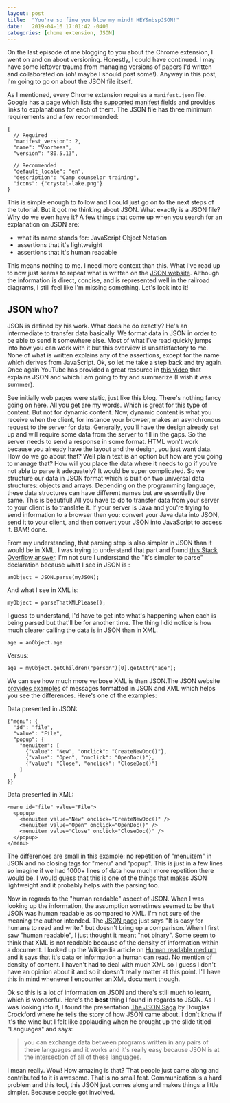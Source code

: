 ```yaml
---
layout: post
title:  "You're so fine you blow my mind! HEY&nbspJSON!"
date:   2019-04-16 17:01:42 -0400
categories: [chome extension, JSON]
---
```


On the last episode of me blogging to you about the Chrome extension, I went on
and on about versioning. Honestly, I could have continued. I may have some
leftover trauma from managing versions of papers I'd written and collaborated on
(oh! maybe I should post some!). Anyway in this post, I'm going to go on about
the JSON file itself.

As I mentioned, every Chrome extension requires a `manifest.json` file. Google
has a page which lists the [supported manifest fields][google-manifest] and
provides links to explanations for each of them. The JSON file has three minimum
requirements and a few recommended: 

```
{
  // Required
  "manifest_version": 2,
  "name": "Voorhees",
  "version": "80.5.13", 
  
  // Recommended
  "default_locale": "en",
  "description": "Camp counselor training",
  "icons": {"crystal-lake.png"}
}
```

This is simple enough to follow and I could just go on to the next steps of the
tutorial. But it got me thinking about JSON. What exactly is a JSON file? Why do
we even have it? A few things that come up when you search for an explanation on
JSON are:

- what its name stands for: JavaScript Object Notation 
- assertions that it's lightweight
- assertions that it's human readable

This means nothing to me. I need more context than this. What I've read up to
now just seems to repeat what is written on the [JSON website][json]. Although
the information is direct, concise, and is represented well in the railroad
diagrams, I still feel like I'm missing something. Let's look into it!

## JSON who?

JSON is defined by his work. What does he do exactly? He's an intermediate to
transfer data basically. We format data in JSON in order to be able to send it
somewhere else. Most of what I've read quickly jumps into how you can work with
it but this overview is unsatisfactory to me. None of what is written explains
any of the assertions, except for the name which derives from JavaScript. Ok, so
let me take a step back and try again. Once again YouTube has provided a great
resource in [this video][YT-json-navin] that explains JSON and which I am going
to try and summarize (I wish it was summer). 

See initially web pages were static, just like this blog. There's nothing fancy
going on here. All you get are my words. Which is great for this type of
content. But not for dynamic content. Now, dynamic content is what you receive
when the client, for instance your browser, makes an asynchronous request to
the server for data. Generally, you'll have the design already set up and will
require some data from the server to fill in the gaps. So the server needs to
send a response in some format. HTML won't work because you already have the
layout and the design, you just want data. How do we go about that? Well plain
text is an option but how are you going to manage that? How will you place the
data where it needs to go if you're not able to parse it adequately? It would be
super complicated. So we structure our data in JSON format which is built on two
universal data structures: objects and arrays. Depending on the programming
language, these data structures can have different names but are essentially the
same. This is beautiful! All you have to do to transfer data from your server to
your client is to translate it. If your server is Java and you're trying to send
information to a browser then you: convert your Java data into JSON, send it to
your client, and then convert your JSON into JavaScript to access it. BAM! done.

From my understanding, that parsing step is also simpler in JSON than it would
be in XML. I was trying to understand that part and found [this Stack Overflow
answer][SO-json-xml-comparison]. I'm not sure I understand the "it's simpler to
parse" declaration because what I see in JSON is : 

`anObject = JSON.parse(myJSON);`

And what I see in XML is:

`myObject = parseThatXMLPlease();`

I guess to understand, I'd have to get into what's happening when each is being
parsed but that'll be for another time. The thing I did notice is how much
clearer calling the data is in JSON than in XML.

`age = anObject.age`

Versus:

`age = myObject.getChildren("person")[0].getAttr("age");`

We can see how much more verbose XML is than JSON.The JSON website [provides
examples][json-example] of messages formatted in JSON and XML which helps you
see the differences. Here's one of the examples: 

Data presented in JSON: 
```
{"menu": {
  "id": "file",
  "value": "File",
  "popup": {
    "menuitem": [
      {"value": "New", "onclick": "CreateNewDoc()"},
      {"value": "Open", "onclick": "OpenDoc()"},
      {"value": "Close", "onclick": "CloseDoc()"}
    ]
  }
}}
```
Data presented in XML:
```
<menu id="file" value="File">
  <popup>
    <menuitem value="New" onclick="CreateNewDoc()" />
    <menuitem value="Open" onclick="OpenDoc()" />
    <menuitem value="Close" onclick="CloseDoc()" />
  </popup>
</menu>

```

The differences are small in this example: no repetition of "menuitem" in JSON
and no closing tags for "menu" and "popup". This is just in a few lines so
imagine if we had 1000+ lines of data how much more repetition there would be. I
would guess that this is one of the things that makes JSON lightweight and it
probably helps with the parsing too.

Now in regards to the "human readable" aspect of JSON. When I was looking up the
information, the assumption sometimes seemed to be that JSON was human readable
as compared to XML. I'm not sure of the meaning the author intended. The [JSON
page][json] just says "It is easy for humans to read and write." but doesn't
bring up a comparison. When I first saw "human readable", I just thought it
meant "not binary". Some seem to think that XML is not readable because of the
density of information within a document. I looked up the Wikipedia article on
[Human readable medium][wiki-human-readable] and it says that it's data or
information a human can read. No mention of density of content. I haven't had to
deal with much XML so I guess I don't have an opinion about it and so it doesn't
really matter at this point. I'll have this in mind whenever I encounter an XML
document though.

Ok so this is a lot of information on JSON and there's still much to learn,
which is wonderful. Here's the **best** thing I found in regards to JSON. As I
was looking into it, I found the presentation [The JSON Saga][vimeo-json-saga]
by Douglas Crockford where he tells the story of how JSON came about. I don't
know if it's the wine but I felt like applauding when he brought up the slide
titled "Languages" and says: 

>you can exchange data between programs written in any pairs of these languages
>and it works and it's really easy because JSON is at the intersection of all of
>these languages.

I mean really. Wow! How amazing is that? That people just came along and
contributed to it is awesome. That is no small feat.  Communication is a hard
problem and this tool, this JSON just comes along and makes things a little
simpler. Because people got involved.

[google-manifest]: https://developer.chrome.com/extensions/manifest
[json]: https://www.json.org/
[YT-json-navin]: https://www.youtube.com/watch?v=JuFdz8f-cT4a
[SO-json-xml-comparison]: https://stackoverflow.com/a/4862530
[json-example]: http://json.org/example.html
[wiki-human-readable]: https://en.wikipedia.org/wiki/Human-readable_medium
[vimeo-json-saga]: https://vimeo.com/8692019
